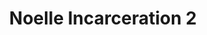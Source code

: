 ---
title: Noelle Incarceration 2
categories: ['incarceration']
contributors: terri and noelle
excerpt: >
  " ... [T]he telephone rings and I jump over people to answer it. I grab the receiver and cannot find my voice. Everyone in the room begins to cry, but then I hear myself say, ‘hello,’ and that’s when I realize life has begun again."
images:
    - noelle-incarceration-2-web.jpg
featured: true
featured_order: 10
---